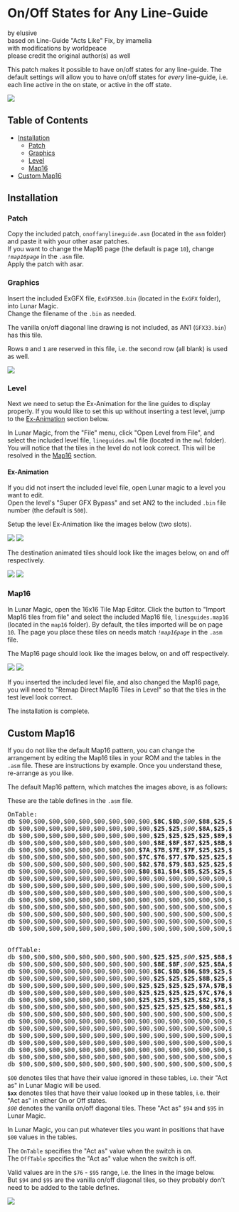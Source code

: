 
# On/Off States for Any Line-Guide #
by elusive  
based on Line-Guide "Acts Like" Fix, by imamelia  
with modifications by worldpeace  
please credit the original author(s) as well

This patch makes it possible to have on/off states for any line-guide. The default settings will allow you to have on/off states for *every* line-guide, i.e. each line active in the on state, or active in the off state.

![](readme/onoffanylineguide.gif)

## Table of Contents ##
+ [Installation](#installation)
  - [Patch](#patch)
  - [Graphics](#graphics)
  - [Level](#level)
  - [Map16](#map16)
+ [Custom Map16](#custom-map16)

## Installation ##

### Patch ###

Copy the included patch, `onoffanylineguide.asm` (located in the `asm` folder) and paste it with your other asar patches.  
If you want to change the Map16 page (the default is page `10`), change *`!map16page`* in the `.asm` file.  
Apply the patch with asar.
			
### Graphics ###

Insert the included ExGFX file, `ExGFX500.bin` (located in the `ExGFX` folder), into Lunar Magic.  
Change the filename of the `.bin` as needed.  

The vanilla on/off diagonal line drawing is not included, as AN1 (`GFX33.bin`) has this tile.

Rows `0` and `1` are reserved in this file, i.e. the second row (all blank) is used as well.

![](readme/an2_8x8.PNG)

### Level ###

Next we need to setup the Ex-Animation for the line guides to display properly. If you would like to set this up without inserting a test level, jump to the [Ex-Animation](#ex-animation) section below.

In Lunar Magic, from the "File" menu, click "Open Level from File", and select the included level file, `lineguides.mwl` file (located in the `mwl` folder).  
You will notice that the tiles in the level do not look correct. This will be resolved in the [Map16](#map16) section.

#### Ex-Animation ####

If you did not insert the included level file, open Lunar magic to a level you want to edit.  
Open the level's "Super GFX Bypass" and set AN2 to the included `.bin` file number (the default is `500`).

Setup the level Ex-Animation like the images below (two slots).

![](readme/level_exan_00.PNG)
![](readme/level_exan_08.PNG)

The destination animated tiles should look like the images below, on and off respectively.

![](readme/exan_on.PNG)
![](readme/exan_off.PNG)


### Map16 ###

In Lunar Magic, open the 16x16 Tile Map Editor. Click the button to "Import Map16 tiles from file" and select the included Map16 file, `linesguides.map16` (located in the `map16` folder). By default, the tiles imported will be on page `10`. The page you place these tiles on needs match *`!map16page`* in the `.asm` file.

The Map16 page should look like the images below, on and off respectively.

![](readme/map16_page_on.PNG)
![](readme/map16_page_off.PNG)

If you inserted the included level file, and also changed the Map16 page, you will need to "Remap Direct Map16 Tiles in Level" so that the tiles in the test level look correct.

The installation is complete.

## Custom Map16 ##

If you do not like the default Map16 pattern, you can change the arrangement by editing the Map16 tiles in your ROM and the tables in the `.asm` file. These are instructions by example. Once you understand these, re-arrange as you like.

The default Map16 pattern, which matches the images above, is as follows:

These are the table defines in the `.asm` file.
<pre>
OnTable:
db $00,$00,$00,$00,$00,$00,$00,$00,$00,<b>$8C</b>,<b>$8D</b>,<i>$00</i>,<b>$88</b>,<b>$25</b>,<b>$91</b>,<b>$90</b> 		; 00-0F 
db $00,$00,$00,$00,$00,$00,$00,$00,$00,<b>$25</b>,<b>$25</b>,<i>$00</i>,<b>$8A</b>,<b>$25</b>,<b>$25</b>,<b>$25</b> 		; 10-1F 
db $00,$00,$00,$00,$00,$00,$00,$00,$00,<b>$25</b>,<b>$25</b>,<b>$25</b>,<b>$25</b>,<b>$89</b>,<b>$93</b>,<b>$25</b> 		; 20-2F 
db $00,$00,$00,$00,$00,$00,$00,$00,$00,<b>$8E</b>,<b>$8F</b>,<b>$87</b>,<b>$25</b>,<b>$8B</b>,<b>$92</b>,<b>$25</b> 		; 30-3F 
db $00,$00,$00,$00,$00,$00,$00,$00,<b>$7A</b>,<b>$7B</b>,<b>$7E</b>,<b>$7F</b>,<b>$25</b>,<b>$25</b>,<b>$25</b>,<b>$25</b> 		; 40-4F 
db $00,$00,$00,$00,$00,$00,$00,$00,<b>$7C</b>,<b>$76</b>,<b>$77</b>,<b>$7D</b>,<b>$25</b>,<b>$25</b>,<b>$25</b>,<b>$25</b> 		; 50-5F 
db $00,$00,$00,$00,$00,$00,$00,$00,<b>$82</b>,<b>$78</b>,<b>$79</b>,<b>$83</b>,<b>$25</b>,<b>$25</b>,<b>$25</b>,<b>$25</b> 		; 60-6F 
db $00,$00,$00,$00,$00,$00,$00,$00,<b>$80</b>,<b>$81</b>,<b>$84</b>,<b>$85</b>,<b>$25</b>,<b>$25</b>,<b>$25</b>,<b>$25</b> 		; 70-7F 
db $00,$00,$00,$00,$00,$00,$00,$00,$00,$00,$00,$00,$00,$00,$00,$00 		; 80-8F 
db $00,$00,$00,$00,$00,$00,$00,$00,$00,$00,$00,$00,$00,$00,$00,$00 		; 90-9F 
db $00,$00,$00,$00,$00,$00,$00,$00,$00,$00,$00,$00,$00,$00,$00,$00 		; A0-AF 
db $00,$00,$00,$00,$00,$00,$00,$00,$00,$00,$00,$00,$00,$00,$00,$00 		; B0-BF 
db $00,$00,$00,$00,$00,$00,$00,$00,$00,$00,$00,$00,$00,$00,$00,$00 		; C0-CF 
db $00,$00,$00,$00,$00,$00,$00,$00,$00,$00,$00,$00,$00,$00,$00,$00 		; D0-DF 
db $00,$00,$00,$00,$00,$00,$00,$00,$00,$00,$00,$00,$00,$00,$00,$00 		; E0-EF 
db $00,$00,$00,$00,$00,$00,$00,$00,$00,$00,$00,$00,$00,$00,$00,$00 		; F0-FF


OffTable:
db $00,$00,$00,$00,$00,$00,$00,$00,$00,<b>$25</b>,<b>$25</b>,<i>$00</i>,<b>$25</b>,<b>$88</b>,<b>$25</b>,<b>$25</b> 		; 00-0F 
db $00,$00,$00,$00,$00,$00,$00,$00,$00,<b>$8E</b>,<b>$8F</b>,<i>$00</i>,<b>$25</b>,<b>$8A</b>,<b>$91</b>,<b>$90</b> 		; 10-1F 
db $00,$00,$00,$00,$00,$00,$00,$00,$00,<b>$8C</b>,<b>$8D</b>,<b>$86</b>,<b>$89</b>,<b>$25</b>,<b>$25</b>,<b>$93</b> 		; 20-2F 
db $00,$00,$00,$00,$00,$00,$00,$00,$00,<b>$25</b>,<b>$25</b>,<b>$25</b>,<b>$8B</b>,<b>$25</b>,<b>$25</b>,<b>$92</b> 		; 30-3F 
db $00,$00,$00,$00,$00,$00,$00,$00,<b>$25</b>,<b>$25</b>,<b>$25</b>,<b>$25</b>,<b>$7A</b>,<b>$7B</b>,<b>$7E</b>,<b>$7F</b> 		; 40-4F 
db $00,$00,$00,$00,$00,$00,$00,$00,<b>$25</b>,<b>$25</b>,<b>$25</b>,<b>$25</b>,<b>$7C</b>,<b>$76</b>,<b>$77</b>,<b>$7D</b> 		; 50-5F 
db $00,$00,$00,$00,$00,$00,$00,$00,<b>$25</b>,<b>$25</b>,<b>$25</b>,<b>$25</b>,<b>$82</b>,<b>$78</b>,<b>$79</b>,<b>$83</b> 		; 60-6F 
db $00,$00,$00,$00,$00,$00,$00,$00,<b>$25</b>,<b>$25</b>,<b>$25</b>,<b>$25</b>,<b>$80</b>,<b>$81</b>,<b>$84</b>,<b>$85</b> 		; 70-7F 
db $00,$00,$00,$00,$00,$00,$00,$00,$00,$00,$00,$00,$00,$00,$00,$00 		; 80-8F 
db $00,$00,$00,$00,$00,$00,$00,$00,$00,$00,$00,$00,$00,$00,$00,$00 		; 90-9F 
db $00,$00,$00,$00,$00,$00,$00,$00,$00,$00,$00,$00,$00,$00,$00,$00 		; A0-AF 
db $00,$00,$00,$00,$00,$00,$00,$00,$00,$00,$00,$00,$00,$00,$00,$00 		; B0-BF 
db $00,$00,$00,$00,$00,$00,$00,$00,$00,$00,$00,$00,$00,$00,$00,$00 		; C0-CF 
db $00,$00,$00,$00,$00,$00,$00,$00,$00,$00,$00,$00,$00,$00,$00,$00 		; D0-DF 
db $00,$00,$00,$00,$00,$00,$00,$00,$00,$00,$00,$00,$00,$00,$00,$00 		; E0-EF 
db $00,$00,$00,$00,$00,$00,$00,$00,$00,$00,$00,$00,$00,$00,$00,$00 		; F0-FF 
</pre>

`$00` denotes tiles that have their value ignored in these tables, i.e. their "Act as" in Lunar Magic will be used.  
**`$xx`** denotes tiles that have their value looked up in these tables, i.e. their "Act as" in either On or Off states.  
*`$00`* denotes the vanilla on/off diagonal tiles. These "Act as" `$94` and `$95` in Lunar Magic.

In Lunar Magic, you can put whatever tiles you want in positions that have <code>$00</code> values in the tables.

The `OnTable` specifies the "Act as" value when the switch is on.  
The `OffTable` specifies the "Act as" value when the switch is off.

Valid values are in the `$76` - `$95` range, i.e. the lines in the image below.  
But `$94` and `$95` are the vanilla on/off diagonal tiles, so they probably don't need to be added to the table defines.

![](readme/map16_page_00.PNG)
